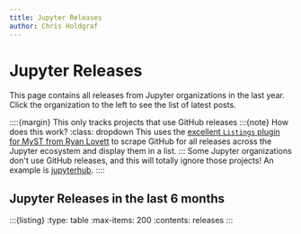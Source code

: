 ```yaml
---
title: Jupyter Releases
author: Chris Holdgraf
---
```


# Jupyter Releases

This page contains all releases from Jupyter organizations in the last year. Click the organization to the left to see the list of latest posts.

::::{margin} This only tracks projects that use GitHub releases
:::{note} How does this work?
:class: dropdown
This uses the [excellent `Listings` plugin for MyST from Ryan Lovett](https://github.com/ryanlovett/myst-listing-plugin) to scrape GitHub for all releases across the Jupyter ecosystem and display them in a list.
:::
Some Jupyter organizations don't use GitHub releases, and this will totally ignore those projects! An example is [jupyterhub](https://github.com/jupyterhub/jupyterhub).
::::

## Jupyter Releases in the last 6 months

:::{listing}
:type: table
:max-items: 200
:contents: releases
:::
